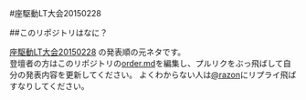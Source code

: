 #座駆動LT大会20150228

##このリポジトリはなに？

[座駆動LT大会20150228](http://gbdaitokai.doorkeeper.jp/events/18496) の発表順の元ネタです。  
登壇者の方はこのリポジトリの[order.md](https://github.com/gbdaitokai/za-driven-lt-20150228/blob/master/order.md)を編集し、プルリクをぶっ飛ばして自分の発表内容を更新してください。
よくわからない人は[@razon](https://twitter.com/razon)にリプライ飛ばすなりしてください。
